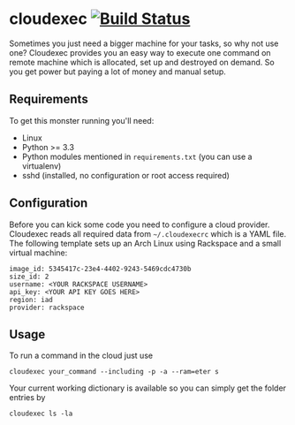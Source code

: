 # cloudexec [![Build Status](https://travis-ci.org/crepererum/cloudexec.svg?branch=master)](https://travis-ci.org/crepererum/cloudexec)
Sometimes you just need a bigger machine for your tasks, so why not use one? Cloudexec provides you an easy way to execute one command on remote machine which is allocated, set up and destroyed on demand. So you get power but paying a lot of money and manual setup.

## Requirements
To get this monster running you'll need:

 - Linux
 - Python >= 3.3
 - Python modules mentioned in `requirements.txt` (you can use a virtualenv)
 - sshd (installed, no configuration or root access required)

## Configuration
Before you can kick some code you need to configure a cloud provider. Cloudexec reads all required data from `~/.cloudexecrc` which is a YAML file. The following template sets up an Arch Linux using Rackspace and a small virtual machine:

    image_id: 5345417c-23e4-4402-9243-5469cdc4730b
    size_id: 2
    username: <YOUR RACKSPACE USERNAME>
    api_key: <YOUR API KEY GOES HERE>
    region: iad
    provider: rackspace

## Usage
To run a command in the cloud just use

    cloudexec your_command --including -p -a --ram=eter s

Your current working dictionary is available so you can simply get the folder entries by

    cloudexec ls -la

